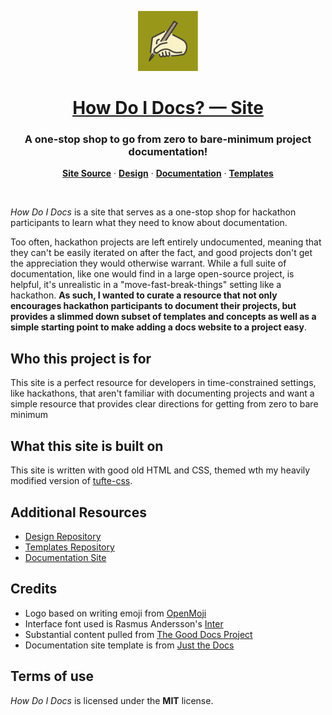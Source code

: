 <p align="center">
  <a href="https://howdoidocs.tech">
    <img src="https://github.com/how-do-i-docs/design/raw/main/assets/howdoidocs-logo-bg.svg" height="96">
    <h1 align="center">How Do I Docs? — Site</h1>
  </a>
</p>

<h3 align="center">
  A one-stop shop to go from zero to bare-minimum project documentation!
</h3>

<p align="center">
    <a href="https://github.com/how-do-i-docs/site"><strong>Site Source</strong></a>  ·
    <a href="https://github.com/how-do-i-docs/design"><strong>Design</strong></a>  ·
  <a href="https://docs.howdoidocs.tech"><strong>Documentation</strong></a> ·
  <a href="https://github.com/how-do-i-docs/doc-templates"><strong>Templates</strong></a>
</p>
<br/>

*How Do I Docs* is a site that serves as a one-stop shop for hackathon participants to learn what they need to know about documentation.

Too often, hackathon projects are left entirely undocumented, meaning that they can't be easily iterated on after the fact, and good projects don't get the appreciation they would otherwise warrant. While a full suite of documentation, like one would find in a large open-source project, is helpful, it's unrealistic in a "move-fast-break-things" setting like a hackathon. **As such, I wanted to curate a resource that not only encourages hackathon participants to document their projects, but provides a slimmed down subset of templates and concepts as well as a simple starting point to make adding a docs website to a project easy**.


## Who this project is for

This site is a perfect resource for developers in time-constrained settings, like hackathons, that aren't familiar with documenting projects and want a simple resource that provides clear directions for getting from zero to bare minimum


## What this site is built on

This site is written with good old HTML and CSS, themed wth my heavily modified version of [tufte-css](https://edwardtufte.github.io/tufte-css/).


## Additional Resources
 
- [Design Repository](https://github.com/how-do-i-docs/design)
- [Templates Repository](https://github.com/how-do-i-docs/doc-templates)
- [Documentation Site](https://docs.howdoidocs.tech)

## Credits

- Logo based on writing emoji from [OpenMoji](https://openmoji.org)
- Interface font used is Rasmus Andersson's [Inter](https://rsms.me/inter/)
- Substantial content pulled from [The Good Docs Project](https://thegooddocsproject.dev)
- Documentation site template is from [Just the Docs](https://github.com/just-the-docs/just-the-docs)

## Terms of use

*How Do I Docs* is licensed under the **MIT** license.
